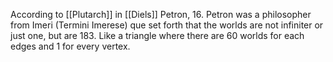 According to [[Plutarch]] in [[Diels]] Petron, 16. 
Petron was a philosopher from Imeri (Termini Imerese) que set forth that the worlds are not  infiniter or just one, but are  183. Like a triangle where there are 60 worlds for each  edges  and 1 for every vertex.